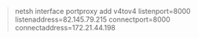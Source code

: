 > netsh interface portproxy add v4tov4 listenport=8000 listenaddress=82.145.79.215 connectport=8000 connectaddress=172.21.44.198